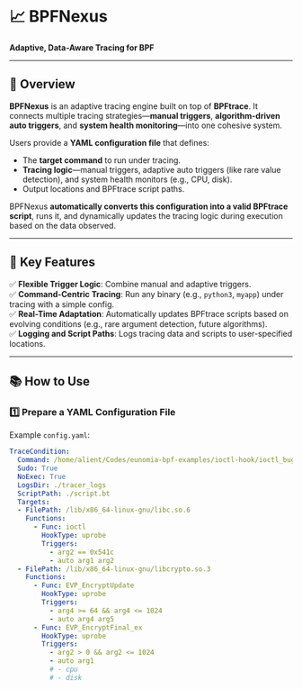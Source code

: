 # 📈 BPFNexus  
**Adaptive, Data-Aware Tracing for BPF**

---

## 🌟 Overview

**BPFNexus** is an adaptive tracing engine built on top of **BPFtrace**. It connects multiple tracing strategies—**manual triggers**, **algorithm-driven auto triggers**, and **system health monitoring**—into one cohesive system.  

Users provide a **YAML configuration file** that defines:
- The **target command** to run under tracing.
- **Tracing logic**—manual triggers, adaptive auto triggers (like rare value detection), and system health monitors (e.g., CPU, disk).
- Output locations and BPFtrace script paths.

BPFNexus **automatically converts this configuration into a valid BPFtrace script**, runs it, and dynamically updates the tracing logic during execution based on the data observed.

---

## 🚀 Key Features
✅ **Flexible Trigger Logic**: Combine manual and adaptive triggers.  
✅ **Command-Centric Tracing**: Run any binary (e.g., `python3`, `myapp`) under tracing with a simple config.  
✅ **Real-Time Adaptation**: Automatically updates BPFtrace scripts based on evolving conditions (e.g., rare argument detection, future algorithms).  
✅ **Logging and Script Paths**: Logs tracing data and scripts to user-specified locations.

---

## 📚 How to Use

### 1️⃣ Prepare a YAML Configuration File
Example `config.yaml`:
```yaml
TraceCondition:
  Command: /home/alient/Codes/eunomia-bpf-examples/ioctl-hook/ioctl_bug
  Sudo: True
  NoExec: True
  LogsDir: ./tracer_logs
  ScriptPath: ./script.bt
  Targets:
  - FilePath: /lib/x86_64-linux-gnu/libc.so.6
    Functions:
      - Func: ioctl
        HookType: uprobe
        Triggers:
          - arg2 == 0x541c
          - auto arg1 arg2
  - FilePath: /lib/x86_64-linux-gnu/libcrypto.so.3
    Functions:
      - Func: EVP_EncryptUpdate
        HookType: uprobe
        Triggers:
          - arg4 >= 64 && arg4 <= 1024
          - auto arg4 arg5
      - Func: EVP_EncryptFinal_ex
        HookType: uprobe
        Triggers:
          - arg2 > 0 && arg2 <= 1024
          - auto arg1
          # - cpu
          # - disk
